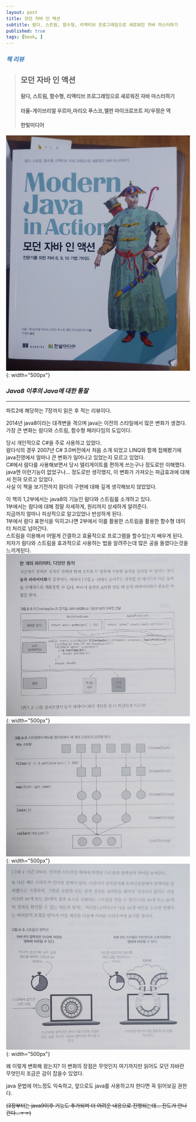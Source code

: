 ```yaml
---
layout: post
title: 모던 자바 인 액션
subtitle: 람다, 스트림, 함수형, 리액티브 프로그래밍으로 새로워진 자바 마스터하기
published: true
tags: [book, ]
---
```


### <span style="color:#337ab7;">***책 리뷰***</span>
>## **모던 자바 인 액션**
>#### 람다, 스트림, 함수형, 리액티브 프로그래밍으로 새로워진 자바 마스터하기
>#### 라울-게이브리얼 우르마,마리오 푸스코,앨런 마이크로프트 저/우정은 역
>#### 한빛미디어  


![모던 자바 인 액션](../img/2020-10-23-모던%20자바%20인%20액션/cover.jpg){: width="500px"}

### ***Java8 이후의 Java에 대한 통찰***

---
 
파트2에 해당하는 7장까지 읽은 후 적는 리뷰이다.  

2014년 java8이라는 대격변을 격으며 java는 이전의 스타일에서 많은 변화가 생겼다.
가장 큰 변화는 람다와 스트림, 함수형 페러다임의 도입이다.  

당시 개인적으로 C#을 주로 사용하고 있었다.  
람다식의 경우 2007년 C# 3.0버전에서 처음 소개 되었고 LINQ와 함께 접해봤기에 java진영에서 얼마나 큰 변화가 일어나고 있었는지 모르고 있었다.  
C#에서 람다를 사용해보면서 당시 델리게이트를 편하게 쓰는구나 정도로만 이해했다.  
java엔 이런기능이 없었구나... 정도로만 생각했지, 이 변화가 가져오는 파급효과에 대해서 전혀 모르고 있었다.  
사실 이 책을 보기전까지 람다의 구현에 대해 깊게 생각해보지 않았었다.  

이 책의 1,2부에서는 java8의 기능인 람다와 스트림를 소개하고 있다.  
1부에서는 람다에 대해 정말 자세하게, 원리까지 상세하게 알려준다.  
지금까지 얼마나 피상적으로 알고있었나 반성하게 된다.  
1부에서 람다 표현식을 익히고나면 2부에서 이를 활용한 스트림을 활용한 함수형 데이터 처리로 넘어간다.  
스트림을 이용해서 어떨게 간결하고 효율적으로 프로그램을 할수있는지 배우게 된다.  
저자가 람다와 스트림을 효과적으로 사용하는 법을 알려주는데 많은 공을 들였다는것을 느끼게된다.  
![page_sample 1](../img/2020-10-23-모던%20자바%20인%20액션/1.jpg){: width="500px"}  
![page_sample 2](../img/2020-10-23-모던%20자바%20인%20액션/2.jpg){: width="500px"}  
![page_sample 3](../img/2020-10-23-모던%20자바%20인%20액션/3.jpg){: width="500px"}  

왜 이렇게 변화해 왔는지? 이 변화의 장점은 무엇인지 여기까지만 읽어도 모던 자바란 무엇인지 조금은 감이 잡을수 있었다.  

java 문법에 어느정도 익숙하고, 앞으로도 java를 사용하고자 한다면 꼭 읽어보길 권한다.  


~~(3장부터는 java9이후 기능도 추가되며 더 어려운 내용으로 진행되는데... 진도가 안나간다...ㅜㅜ)~~
